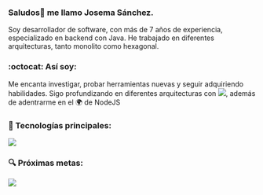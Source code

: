 ### Saludos👋 me llamo Josema Sánchez. 
Soy desarrollador de software, con más de 7 años de experiencia, especializado en backend con Java.
He trabajado en diferentes arquitecturas, tanto monolito como hexagonal.

### :octocat: Así soy:
<p>
    Me encanta investigar, probar herramientas nuevas y seguir adquiriendo habilidades.
    Sigo profundizando en diferentes arquitecturas con <img src="[https://skillicons.dev/icons?i=java,kotlin,nodejs,express,spring](https://img.shields.io/badge/Java-ED8B00?style=for-the-badge&logo=openjdk&logoColor=white)" />,
    además de adentrarme en el 🌍 de NodeJS
</p>

### :floppy_disk: Tecnologías principales:
<p>
    <img src="https://skillicons.dev/icons?i=java,kotlin,nodejs,express,spring" />
</p>

### 🔍 Próximas metas:
<p>
    <img src="https://skillicons.dev/icons?i=docker, react" />
</p>
